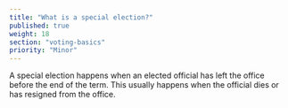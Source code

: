 ```yaml
---
title: "What is a special election?"
published: true
weight: 18
section: "voting-basics"
priority: "Minor"
---
```


A special election happens when an elected official has left the office before the end of the term. This usually happens when the official dies or has resigned from the office.
